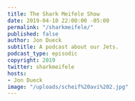 ```yaml
---
title: The Shark Meifele Show
date: 2019-04-10 22:00:00 -05:00
permalink: "/sharkmeifele/"
published: false
author: Jon Dueck
subtitle: A podcast about our Jets.
podcast_type: episodic
copyright: 2019
twitter: sharkmeifele
hosts:
- Jon Dueck
image: "/uploads/scheif%20avi%202.jpg"
---
```


